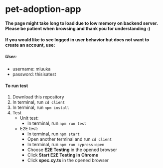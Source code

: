 # pet-adoption-app

#### The page might take long to load due to low memory on backend server. Please be patient when browsing and thank you for understanding :)

#### If you would like to see logged in user behavior but does not want to create an account, use:
##### User:
 - username: mluuka   
 - password: thisisatest

#### To run test
1. Download this repository
2. In terminal, run `cd client`
3. In terminal, run `npm install`
4. Test
    * Unit test:
        - In terminal, run `npm run test`
    * E2E test:
        - In terminal, run `npm start`
        - Open another terminal and run `cd client`
        - In terminal, run `npm run cypress:open`
        - Choose **E2E Testing** in the opened browser
        - Click **Start E2E Testing in Chrome**
        - Click **spec.cy.ts** in the opened browser
